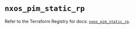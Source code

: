 # `nxos_pim_static_rp`

Refer to the Terraform Registry for docs: [`nxos_pim_static_rp`](https://registry.terraform.io/providers/ciscodevnet/nxos/0.5.10/docs/resources/pim_static_rp).
